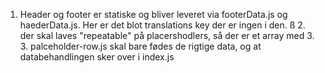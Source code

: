 1. Header og footer er statiske og bliver leveret via footerData.js og haederData.js. Her er det blot translations key der er ingen i den.
   ß 2. der skal laves "repeatable" på placershodlers, så der er et array med 3. 3. palceholder-row.js skal bare fødes de rigtige data, og at databehandlingen sker over i index.js
